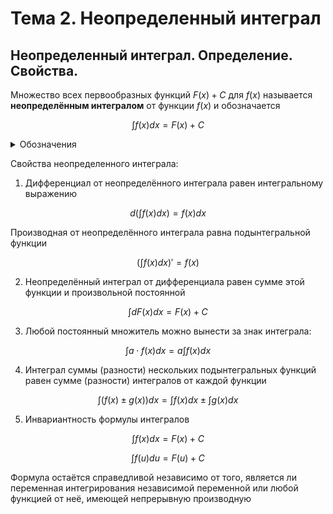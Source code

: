 # Тема 2. Неопределенный интеграл

## Неопределенный интеграл. Определение. Свойства.

Множество всех первообразных функций $F(x) + С$ для $f(x)$ называется **неопределённым интегралом** от функции $f(x)$ и обозначается

$$\int f(x) dx = F(x) + C$$

<details>
<summary>Обозначения</summary>

> $f(x)$ - подынтегральныая функция\
$f(x)dx$ - подынтегральное выражение\
$x$ - интегральная переменная\
$\int$ - знак неопределенного интеграла\
операция - интегрирование
</details>

Свойства неопределенного интеграла:
1. Дифференциал от неопределённого интеграла равен интегральному выражению

$$d(\int f(x) dx) = f(x) dx$$

Производная от неопределённого интеграла равна подынтегральной функции

$$(\int f(x) dx)' = f(x)$$

2. Неопределённый интеграл от дифференциала равен сумме этой функции и произвольной постоянной

$$\int d F(x) dx = F(x) + C$$

3. Любой постоянный множитель можно вынести за знак интеграла:

$$\int a \cdot f(x) dx = a \int f(x) dx$$

4. Интеграл суммы (разности) нескольких подынтегральных функций равен сумме (разности) интегралов от каждой функции

$$\int (f(x) \pm g(x)) dx = \int f(x) dx \pm \int g(x) dx$$

5. Инвариантность формулы интегралов

$$ \int f(x) dx = F(x) + C$$

$$ \int f(u) du = F(u) + C$$

Формула остаётся справедливой независимо от того, является ли переменная интегрирования независимой переменной или любой функцией от неё, имеющей непрерывную производную
